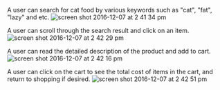 A user can search for cat food by various keywords such as "cat", "fat", "lazy" and etc.
![screen shot 2016-12-07 at 2 41 34 pm](https://cloud.githubusercontent.com/assets/22905837/20989943/7f700b84-bc8b-11e6-88fc-406dd792bf68.png)


A user can scroll through the search result and click on an item. 
![screen shot 2016-12-07 at 2 42 29 pm](https://cloud.githubusercontent.com/assets/22905837/20989941/7f5983fa-bc8b-11e6-87d2-bbe63a9c6c0c.png)

A user can read the detailed description of the product and add to cart. 
![screen shot 2016-12-07 at 2 42 16 pm](https://cloud.githubusercontent.com/assets/22905837/20989942/7f621baa-bc8b-11e6-9e58-17b6d7c8106f.png)


A user can click on the cart to see the total cost of items in the cart, and return to shopping if desired. 
![screen shot 2016-12-07 at 2 42 51 pm](https://cloud.githubusercontent.com/assets/22905837/20989940/7f52978e-bc8b-11e6-93fb-d7eaf53dc1d6.png)
